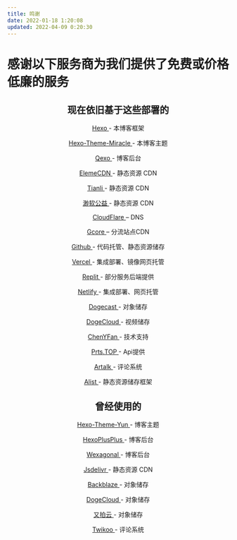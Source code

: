 ```yaml
---
title: 鸣谢
date: 2022-01-18 1:20:08
updated: 2022-04-09 0:20:30
---
```

<h1>感谢以下服务商为我们提供了免费或价格低廉的服务</h1>
<h2 align="center">现在依旧基于这些部署的</h2>
<p align="center"><a href="https://hexo.io/">Hexo </a>- 本博客框架</p>
<p align="center"><a href="https://github.com/oCoke/hexo-theme-miracle">Hexo-Theme-Miracle </a>- 本博客主题</p>
<p align="center"><a href="https://github.com/Qexo/Qexo/">Qexo </a>- 博客后台</p>
<p align="center"><a href="https://npm.elemecdn.com/">ElemeCDN </a>- 静态资源 CDN</p>
<p align="center"><a href="https://cdn1.tianli0.top/">Tianli </a>- 静态资源 CDN</p>
<p align="center"><a href="https://cdn.onmicrosoft.cn/">渺软公益 </a>- 静态资源 CDN</p>
<p align="center"><a href="https://www.cloudflare.com/zh-cn/">CloudFlare </a>– DNS</p>
<p align="center"><a href="https://www.cloudflare.com/zh-cn/">Gcore </a>– 分流站点CDN</p>
<p align="center"><a href="https://github.com/">Github </a>- 代码托管、静态资源储存</p>
<p align="center"><a href="https://vercel.com/">Vercel </a>- 集成部署、镜像网页托管</p>
<p align="center"><a href="https://replit.com/">Replit </a>- 部分服务后端提供</p>
<p align="center"><a href="https://netlify.com/">Netlify </a>- 集成部署、网页托管</p>
<p align="center"><a href="https://www.dogecloud.com/">Dogecast </a>- 对象储存</p>
<p align="center"><a href="https://www.dogecloud.com/">DogeCloud </a>- 视频储存</p>
<p align="center"><a href="https://blog.cyfan.top/">ChenYFan </a>- 技术支持</p>
<p align="center"><a href="https://prts.top/">Prts.TOP </a>- Api提供</p>
<p align="center"><a href="https://artalk.js.org/">Artalk </a>- 评论系统</p>
<p align="center"><a href="https://alist-doc.nn.ci/">Alist </a>- 静态资源储存框架</p>
<h2 align="center">曾经使用的</h2>
<p align="center"><a href="https://yun.yunyoujun.cn/">Hexo-Theme-Yun </a>- 博客主题</p>
<p align="center"><a href="https://github.com/HexoPlusPlus/HexoPlusPlus">HexoPlusPlus </a>- 博客后台</p>
<p align="center"><a href="https://www.github.com/Wexagonal/Wexagonal">Wexagonal </a>- 博客后台</p>
<p align="center"><a href="https://www.jsdelivr.com/">Jsdelivr </a>- 静态资源 CDN</p>
<p align="center"><a href="https://www.backblaze.com/">Backblaze </a>- 对象储存</p>
<p align="center"><a href="https://www.dogecloud.com/">DogeCloud </a>- 对象储存</p>
<p align="center"><a href="https://www.upyun.com/">又拍云 </a>- 对象储存</p>
<p align="center"><a href="https://twikoo.js.org/">Twikoo </a>- 评论系统</p>